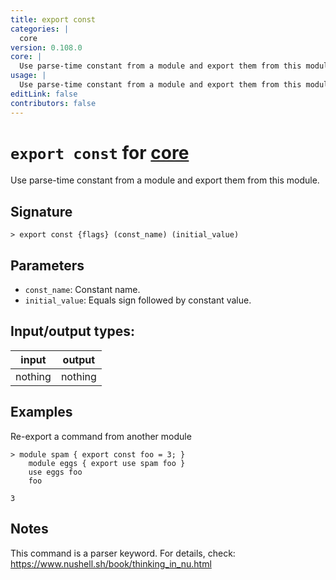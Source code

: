 ```yaml
---
title: export const
categories: |
  core
version: 0.108.0
core: |
  Use parse-time constant from a module and export them from this module.
usage: |
  Use parse-time constant from a module and export them from this module.
editLink: false
contributors: false
---
```

<!-- This file is automatically generated. Please edit the command in https://github.com/nushell/nushell instead. -->

# `export const` for [core](/commands/categories/core.md)

<div class='command-title'>Use parse-time constant from a module and export them from this module.</div>

## Signature

```> export const {flags} (const_name) (initial_value)```

## Parameters

 -  `const_name`: Constant name.
 -  `initial_value`: Equals sign followed by constant value.


## Input/output types:

| input   | output  |
| ------- | ------- |
| nothing | nothing |
## Examples

Re-export a command from another module
```nu
> module spam { export const foo = 3; }
    module eggs { export use spam foo }
    use eggs foo
    foo

3
```

## Notes
This command is a parser keyword. For details, check:
  https://www.nushell.sh/book/thinking_in_nu.html